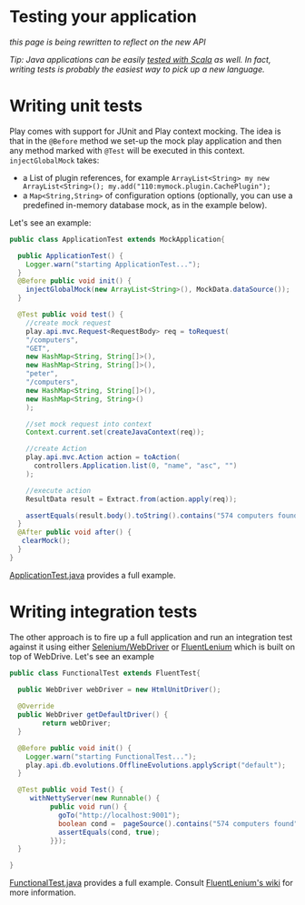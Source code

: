 # Testing your application

_this page is being rewritten to reflect on the new API_

_Tip: Java applications can be easily [tested with Scala](https://github.com/playframework/Play20/wiki/Scalatest) as well. In fact, writing tests is probably the easiest way to pick up a new language._

# Writing unit tests

Play comes with support for JUnit and Play context mocking. The idea is that in the `@Before` method we set-up the mock play application and then any method marked with `@Test` will be executed in this context. `injectGlobalMock` takes:

- a List of plugin references, for example `ArrayList<String> my new ArrayList<String>(); my.add("110:mymock.plugin.CachePlugin");`
- a `Map<String,String>` of configuration options (optionally, you can use a predefined in-memory database mock, as in the example below).

Let's see an example:

```java
public class ApplicationTest extends MockApplication{

  public ApplicationTest() {
    Logger.warn("starting ApplicationTest...");
  }
  @Before public void init() {
    injectGlobalMock(new ArrayList<String>(), MockData.dataSource());
  }

  @Test public void test() {
    //create mock request
    play.api.mvc.Request<RequestBody> req = toRequest(
    "/computers",
    "GET",
    new HashMap<String, String[]>(),
    new HashMap<String, String[]>(),
    "peter",
    "/computers",
    new HashMap<String, String[]>(),
    new HashMap<String, String>()
    );

    //set mock request into context
    Context.current.set(createJavaContext(req));

    //create Action
    play.api.mvc.Action action = toAction(
      controllers.Application.list(0, "name", "asc", "")
    );

    //execute action
    ResultData result = Extract.from(action.apply(req));

    assertEquals(result.body().toString().contains("574 computers found"),true);
  }
  @After public void after() {
   clearMock();
  }
}
```

[ApplicationTest.java](https://github.com/playframework/Play20/blob/master/samples/java/computer-database/test/ApplicationTest.java) provides a full example.

# Writing integration tests

The other approach is to fire up a full application and run an integration test against it using either [Selenium/WebDriver](http://seleniumhq.org/docs/03_webdriver.html) or [FluentLenium](https://github.com/MathildeLemee/FluentLenium) which is built on top of WebDrive. Let's see an example

```java
public class FunctionalTest extends FluentTest{
  
  public WebDriver webDriver = new HtmlUnitDriver();

  @Override
  public WebDriver getDefaultDriver() {
        return webDriver;
  }

  @Before public void init() {
    Logger.warn("starting FunctionalTest...");
    play.api.db.evolutions.OfflineEvolutions.applyScript("default");
  }

  @Test public void Test() {
     withNettyServer(new Runnable() {
          public void run() {
            goTo("http://localhost:9001");
            boolean cond =  pageSource().contains("574 computers found");
            assertEquals(cond, true);
          }});
  }

}
```

[FunctionalTest.java](https://github.com/playframework/Play20/blob/master/samples/java/computer-database/test/FunctionalTest.java) provides a full example. Consult [FluentLenium's wiki](https://github.com/MathildeLemee/FluentLenium) for more information.

